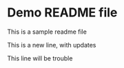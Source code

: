 # Demo README file

This is a sample readme file

This is a new line, with updates

This line will be trouble